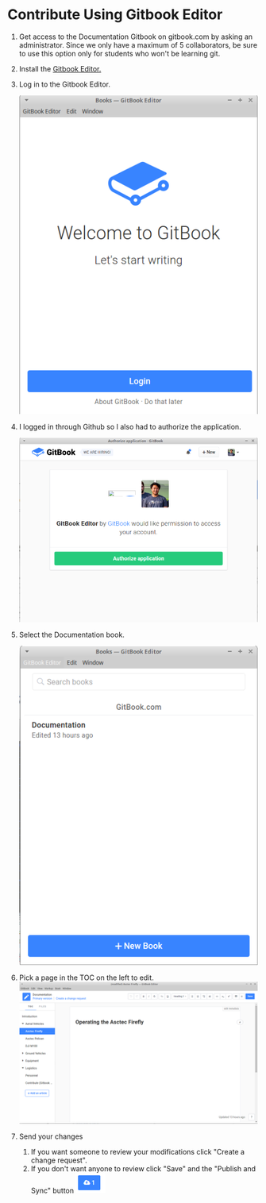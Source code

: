 # Contribute Using Gitbook Editor

1. Get access to the Documentation Gitbook on gitbook.com by asking an administrator. Since we only have a maximum of 5 collaborators, be sure to use this option only for students who won't be learning git.
2. Install the [Gitbook Editor.](https://www.gitbook.com/editor)
3. Log in to the Gitbook Editor.

   ![](/assets/images/gitbook_tutorial/gitbook-login.png)
4. I logged in through Github so I also had to authorize the application.  

   ![](/assets/images/gitbook_tutorial/gitbook-authorize.png)
5. Select the Documentation book.  

   ![](/assets/images/gitbook_tutorial/gitbook-book.png)
6. Pick a page in the TOC on the left to edit.![](/assets/images/gitbook_tutorial/gitbook-edit.png)
7. Send your changes
   1. If you want someone to review your modifications click "Create a change request".
   2. If you don't want anyone to review click "Save" and the "Publish and Sync" button ![](/assets/images/gitbook_tutorial/gitbook-pubsync.png)
